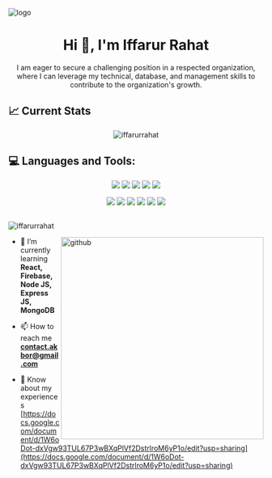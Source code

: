 ![logo](https://i.ibb.co/YLGJwxk/Cycode-Git-Hub-Permissions-for-Maximum-Security.png)

<h1 align="center">Hi 👋, I'm Iffarur Rahat</h1>
<p align="center">I am eager to secure a challenging position in a respected organization, <br/>  where I can leverage my technical, database, and management skills to contribute to the organization's growth.</p>

## 📈 Current Stats

<p img align="center"><img align="center" src="https://github-readme-streak-stats.herokuapp.com/?user=iffarurrahat&theme=react&hide_border=true&background=0D1117&stroke=0D1117&fire=0ABC81&sideLabels=29903B&currStreakNum=0ABC81&ring=0ABC81&currStreakLabel=0ABC81&sideNums=29903B" alt="iffarurrahat" /></p>

## :computer: Languages and Tools:

<p align="center">
<img src="https://github.com/iffarurrahat/iffarurrahat/blob/main/images/icons/HTML.png"/>
<img src="https://github.com/iffarurrahat/iffarurrahat/blob/main/images/icons/css.png"/>
<img src="https://github.com/iffarurrahat/iffarurrahat/blob/main/images/icons/tailwind.png"/>
<img src="https://github.com/iffarurrahat/iffarurrahat/blob/main/images/icons/Bootsrap.png"/>
<img src="https://github.com/iffarurrahat/iffarurrahat/blob/main/images/icons/figma.png"/>
</p>
<p align="center">
<img src="https://github.com/iffarurrahat/iffarurrahat/blob/main/images/icons/JavaScript.png"/>
<img src="https://github.com/iffarurrahat/iffarurrahat/blob/main/images/icons/react.png"/>
<img src="https://github.com/iffarurrahat/iffarurrahat/blob/main/images/icons/firebase.png"/>
<img src="https://github.com/iffarurrahat/iffarurrahat/blob/main/images/icons/node.png"/>
<img src="https://github.com/iffarurrahat/iffarurrahat/blob/main/images/icons/express.png"/>
<img src="https://github.com/iffarurrahat/iffarurrahat/blob/main/images/icons/mongo.png"/>
</p>

##

 <p align="left"> <img src="https://komarev.com/ghpvc/?username=iffarurrahat&label=Profile%20views&color=0e75b6&style=flat" alt="iffarurrahat" /> </p>

<img align="right" width="400" src="https://raw.githubusercontent.com/onimur/.github/master/.resources/git-header.svg" alt="github">

- 🌱 I’m currently learning **React, Firebase, Node JS, Express JS, MongoDB**

- 📫 How to reach me **contact.akbor@gmail.com**

- 📄 Know about my experiences [https://docs.google.com/document/d/1W6oDot-dxVgw93TUL67P3wBXqPlVf2DstrlroM6yP1o/edit?usp=sharing](https://docs.google.com/document/d/1W6oDot-dxVgw93TUL67P3wBXqPlVf2DstrlroM6yP1o/edit?usp=sharing)
